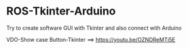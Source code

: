 # ROS-Tkinter-Arduino
Try to create software GUI with Tkinter and also connect with Arduino

VDO-Show case
Button-Tkinter ==> https://youtu.be/OZNDReMTi5E

